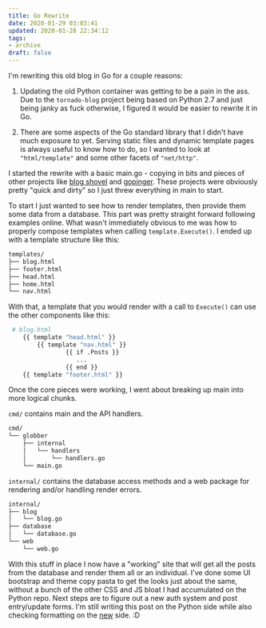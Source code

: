 ```yaml
---
title: Go Rewrite
date: 2020-01-29 03:03:41
updated: 2020-01-28 22:34:12
tags:
- archive
draft: false
---
```


I'm rewriting this old blog in Go for a couple reasons:

1. Updating the old Python container was getting to be a pain in the ass. Due to the `tornado-blog` project being based on Python 2.7 and just being janky as fuck otherwise, I figured it would be easier to rewrite it in Go.

2. There are some aspects of the Go standard library that I didn't have much exposure to yet. Serving static files and dynamic template pages is always useful to know how to do, so I wanted to look at `"html/template"` and some other facets of `"net/http"`.


I started the rewrite with a basic main.go - copying in bits and pieces of other projects like [blog shovel](https://github.com/mikeder/blogshovel) and [gopinger](https://github.com/mikeder/gopinger). These projects were obviously pretty "quick and dirty" so I just threw everything in main to start.

To start I just wanted to see how to render templates, then provide them some data from a database. This part was pretty straight forward following examples online. What wasn't immediately obvious to me was how to properly compose templates when calling `template.Execute()`. I ended up with a template structure like this:

```bash
templates/
├── blog.html
├── footer.html
├── head.html
├── home.html
└── nav.html
```

With that, a template that you would render with a call to `Execute()` can use the other components like this:

```bash
 # blog.html
    {{ template "head.html" }}
        {{ template "nav.html" }}
                {{ if .Posts }}
                   ...
                {{ end }}
    {{ template "footer.html" }}
```


Once the core pieces were working, I went about breaking up main into more logical chunks.

`cmd/` contains main and the API handlers.
```bash
cmd/
└── globber
    ├── internal
    │   └── handlers
    │       └── handlers.go
    └── main.go
```

`internal/` contains the database access methods and a web package for rendering and/or handling render errors. 
```bash
internal/
├── blog
│   └── blog.go
├── database
│   └── database.go
└── web
    └── web.go
```


With this stuff in place I now have a "working" site that will get all the posts from the database and render them all or an individual. I've done some UI bootstrap and theme copy pasta to get the looks just about the same, without a bunch of the other CSS and JS bloat I had accumulated on the Python repo. Next steps are to figure out a new auth system and post entry/update forms. I'm still writing this post on the Python side while also checking formatting on the [new](https://new.sqweeb.net/blog/entry/go-rewrite) side. :D